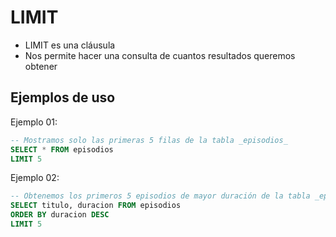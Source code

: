 # LIMIT
- LIMIT es una cláusula
- Nos permite hacer una consulta de cuantos resultados queremos obtener

## Ejemplos de uso
Ejemplo 01:
```sql
-- Mostramos solo las primeras 5 filas de la tabla _episodios_  
SELECT * FROM episodios 
LIMIT 5
```
Ejemplo 02:
```sql
-- Obtenemos los primeros 5 episodios de mayor duración de la tabla _episodios_  
SELECT titulo, duracion FROM episodios 
ORDER BY duracion DESC 
LIMIT 5
```